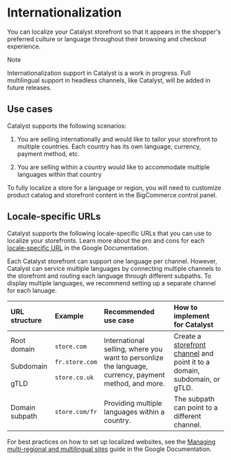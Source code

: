 # Internationalization

You can localize your Catalyst storefront so that it appears in the shopper's preferred culture or language throughout their browsing and checkout experience.

> [!NOTE]
> Internationalization support in Catalyst is a work in progress. Full multilingual support in headless channels, like Catalyst, will be added in future releases.

## Use cases

Catalyst supports the following scenarios:

1. You are selling internationally and would like to tailor your storefront to multiple countries. Each country has its own language, currency, payment method, etc.

2. You are selling within a country would like to accommodate multiple languages within that country

To fully localize a store for a language or region, you will need to customize product catalog and storefront content in the BigCommerce control panel.

## Locale-specific URLs

Catalyst supports the following locale-specific URLs that you can use to localize your storefronts. Learn more about the pro and cons for each [locale-specific URL](https://developers.google.com/search/docs/specialty/international/managing-multi-regional-sites#locale-specific-urls) in the Google Documentation.

Each Catalyst storefront can support one language per channel. However, Catalyst can service multiple languages by connecting multiple channels to the storefront and routing each language through different subpaths. To display multiple languages, we recommend setting up a separate channel for each lanuage.

| URL structure                                        | Example                                                            | Recommended use case                                                                                  | How to implement for Catalyst                                                                                  |
| :--------------------------------------------------- | :----------------------------------------------------------------- | :---------------------------------------------------------------------------------------------------- | :------------------------------------------------------------------------------------------------------------- |
| Root domain <br /><br /> Subdomain <br /><br /> gTLD | `store.com` <br /><br /> `fr.store.com` <br /><br /> `store.co.uk` | International selling, where you want to personlize the language, currency, payment method, and more. | Create a [storefront channel](/docs/storefront/multi-storefront) and point it to a domain, subdomain, or gTLD. |
| Domain subpath                                       | `store.com/fr`                                                     | Providing multiple languages within a country.                                                        | The subpath can point to a different channel.                                                                  |

For best practices on how to set up localized websites, see the [Managing multi-regional and multilingual sites](https://developers.google.com/search/docs/specialty/international/managing-multi-regional-sites) guide in the Google Documentation.
